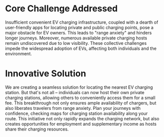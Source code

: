 # Core Challenge Addressed
Insufficient convenient EV charging infrastructure, coupled with a dearth of user-friendly apps for locating private and public charging points, pose a major obstacle for EV owners. This leads to "range anxiety" and hinders longer journeys. Moreover, numerous available private charging hosts remain undiscovered due to low visibility. These collective challenges impede the widespread adoption of EVs, affecting both individuals and the environment.

# Innovative Solution
We are creating a seamless solution for locating the nearest EV charging station. But that's not all – individuals can now host their own private charging stations, allowing others to conveniently access them for a small fee. This breakthrough not only ensures ample availability of chargers, but also liberates travelers from range anxiety. Plan your journeys with confidence, checking maps for charging station availability along your route. This initiative not only rapidly expands the charging network, but also creates opportunities for employment and supplementary income as hosts share their charging resources.





